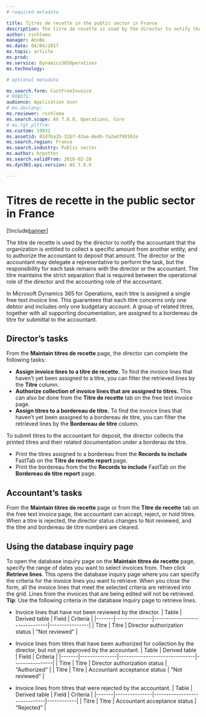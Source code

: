 ```yaml
---
# required metadata

title: Titres de recette in the public sector in France
description: The titre de recette is used by the director to notify the accountant that the organization is entitled to collect a specific amount from another entity, and to authorize the accountant to deposit that amount. The director or the accountant may delegate a representative to perform the task, but the responsibility for each task remains with the director or the accountant. The titre maintains the strict separation that is required between the operational role of the director and the accounting role of the accountant.
author: rschloma
manager: AnnBe
ms.date: 04/04/2017
ms.topic: article
ms.prod: 
ms.service: Dynamics365Operations
ms.technology: 

# optional metadata

ms.search.form: CustFreeInvoice
# ROBOTS: 
audience: Application User
# ms.devlang: 
ms.reviewer: rschloma
ms.search.scope: AX 7.0.0, Operations, Core
# ms.tgt_pltfrm: 
ms.custom: 19931
ms.assetid: 01d7ba2b-32b7-43aa-8edb-7a2ed700363a
ms.search.region: France
ms.search.industry: Public sector
ms.author: brpotter
ms.search.validFrom: 2016-02-28
ms.dyn365.ops.version: AX 7.0.0

---
```


# Titres de recette in the public sector in France

[!include[banner](../includes/banner.md)]


The titre de recette is used by the director to notify the accountant that the organization is entitled to collect a specific amount from another entity, and to authorize the accountant to deposit that amount. The director or the accountant may delegate a representative to perform the task, but the responsibility for each task remains with the director or the accountant. The titre maintains the strict separation that is required between the operational role of the director and the accounting role of the accountant.

In Microsoft Dynamics 365 for Operations, each titre is assigned a single free text invoice line. This guarantees that each titre concerns only one debtor and includes only one budgetary account. A group of related titres, together with all supporting documentation, are assigned to a bordereau de titre for submittal to the accountant.

## Director’s tasks
From the **Maintain titres de recette** page, the director can complete the following tasks:

-   **Assign invoice lines to a titre de recette.** To find the invoice lines that haven’t yet been assigned to a titre, you can filter the retrieved lines by the **Titre** column.
-   **Authorize collection of invoice lines that are assigned to titres.** This can also be done from the **Titre de recette** tab on the free text invoice page.
-   **Assign titres to a bordereau de titre.** To find the invoice lines that haven’t yet been assigned to a bordereau de titre, you can filter the retrieved lines by the **Bordereau de titre** column.

To submit titres to the accountant for deposit, the director collects the printed titres and their related documentation under a borderau de titre.

-   Print the titres assigned to a bordereau from the **Records to include** FastTab on the **Titre de recette report** page.
-   Print the bordereau from the the **Records to include** FastTab on the **Bordereau de titre report** page.

## Accountant’s tasks
From the **Maintain titres de recette** page or from the **Titre de recette** tab on the free text invoice page, the accountant can accept, reject, or hold titres. When a titre is rejected, the director status changes to Not reviewed, and the titre and bordereau de titre numbers are cleared.

## Using the database inquiry page
To open the database inquiry page on the **Maintain titres de recette** page, specify the range of dates you want to select invoices from. Then click **Retrieve lines**. This opens the database inquiry page where you can specify the criteria for the invoice lines you want to retrieve. When you close the form, all the invoice lines that meet the selected criteria are retrieved into the grid. Lines from the invoices that are being edited will not be retrieved. **Tip**: Use the following criteria in the database inquiry page to retrieve lines.

-   Invoice lines that have not been reviewed by the director.
    | Table | Derived table | Field                         | Criteria       |
    |-------|---------------|-------------------------------|----------------|
    | Titre | Titre         | Director authorization status | "Not reviewed" |

-   Invoice lines from titres that have been authorized for collection by the director, but not yet approved by the accountant.
    | Table | Derived table | Field                         | Criteria       |
    |-------|---------------|-------------------------------|----------------|
    | Titre | Titre         | Director authorization status | "Authorized"   |
    | Titre | Titre         | Accountant acceptance status  | "Not reviewed" |

-   Invoice lines from titres that were rejected by the accountant.
    | Table | Derived table | Field                        | Criteria   |
    |-------|---------------|------------------------------|------------|
    | Titre | Titre         | Accountant acceptance status | "Rejected" |





